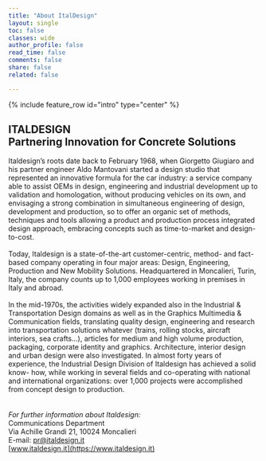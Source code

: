 ```yaml
---
title: "About ItalDesign"
layout: single
toc: false
classes: wide
author_profile: false
read_time: false
comments: false
share: false
related: false

---
```

{% include feature_row id="intro" type="center" %}

## ITALDESIGN<br>Partnering Innovation for Concrete Solutions
Italdesign’s roots date back to February 1968, when Giorgetto Giugiaro and his partner engineer Aldo Mantovani started a 
design studio that represented an innovative formula for the car industry: a service company able to assist OEMs in design, 
engineering and industrial development up to validation and homologation, without producing vehicles on its own, and envisaging 
a strong combination in simultaneous engineering of design, development and production, so to offer an organic set of methods, 
techniques and tools allowing a product and production process integrated design approach, embracing concepts such as time-to-market 
and design-to-cost.
<br><br>Today, Italdesign is a state-of-the-art customer-centric, method- and fact-based company operating in four major areas: 
Design, Engineering, Production and New Mobility Solutions.
Headquartered in Moncalieri, Turin, Italy, the company counts up to 1,000 employees working in premises in Italy and abroad.
<br><br>In the mid-1970s, the activities widely expanded also in the Industrial & Transportation Design domains as well as in 
the Graphics Multimedia & Communication fields, translating quality design, engineering and research into transportation solutions 
whatever (trains, rolling stocks, aircraft interiors, sea crafts...), articles for medium and high volume production, packaging, 
corporate identity and graphics. Architecture, interior design and urban design were also investigated.
In almost forty years of experience, the Industrial Design Division of Italdesign has achieved a solid know- how, while working 
in several fields and co-operating with national and international organizations: over 1,000 projects were accomplished from 
concept design to production.
<br><br><br><i>For further information about Italdesign:</i><br>
Communications Department<br>
Via Achille Grandi 21, 10024 Moncalieri<br>
E-mail: [pr@italdesign.it](mailto:pr@italdesign.it)<br>
[www.italdesign.it](https://www.italdesign.it)